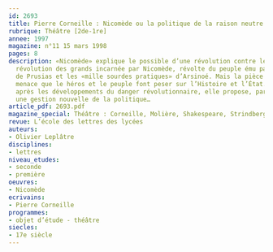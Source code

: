 ```yaml
---
id: 2693
title: Pierre Corneille : Nicomède ou la politique de la raison neutre
rubrique: Théâtre [2de-1re]
annee: 1997
magazine: n°11 15 mars 1998
pages: 8
description: «Nicomède» explique le possible d’une révolution contre le pouvoir,
  révolution des grands incarnée par Nicomède, révolte du peuple ému par la tyrannie
  de Prusias et les «mille sourdes pratiques» d’Arsinoé. Mais la pièce résout cette
  menace que le héros et le peuple font peser sur l’Histoire et l’État. À son terme,
  après les développements du danger révolutionnaire, elle propose, par une fin heureuse,
  une gestion nouvelle de la politique…
article_pdf: 2693.pdf
magazine_special: Théâtre : Corneille, Molière, Shakespeare, Strindberg
revue: L’école des lettres des lycées
auteurs:
- Olivier Leplâtre
disciplines:
- lettres
niveau_etudes:
- seconde
- première
oeuvres:
- Nicomède
ecrivains:
- Pierre Corneille
programmes:
- objet d’étude - théâtre
siecles:
- 17e siècle
---
```

